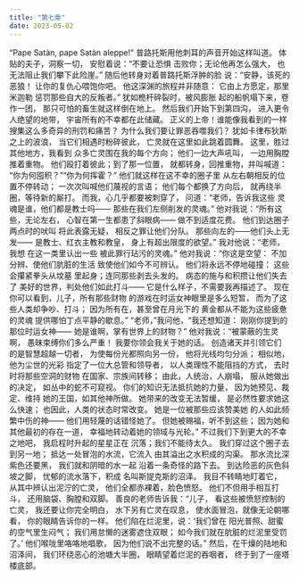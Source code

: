 ```yaml
---
title: "第七章"
date: 2023-05-02
---
```

“Pape Satàn, pape Satàn aleppe!”
普路托斯用他刺耳的声音开始这样叫道。
体贴的夫子，洞察一切，
安慰着说：“不要让恐惧
击败你；无论他再怎么强大，
也无法阻止我们攀下此险崖。”
随后他转身对着普路托斯浮肿的脸
说：“安静，该死的恶狼！
让你的复仇心喂饱你吧。
他这深渊的旅程并非随意：
它由上方愿定，那里米迦勒
惩罚那些自大的反叛者。”
犹如桅杆碎裂时，被风膨胀
起的船帆塌下来，卷作一团，
那只可怕的畜生就这样倒在地上。
然后我们开始下到第四沟，
进入更令人绝望的地带，
宇宙所有的不幸都在此储藏。
正义的上帝！谁能像我看到的一样
搜集这么多奇异的刑罚和痛苦？
为什么我们要让罪恶吞噬我们？
犹如卡律布狄斯之上的波浪，
当它们相遇时粉碎彼此，
亡灵就在这里如此跳着圆舞。
这里，胜过其他地方，我看到
众多亡灵围在我的每个方向；
他们一边大声吼叫，
一边用胸膛推着重物。
他们殴打着彼此；到了那一位置，
就都转身，回推重物，并叫喊道：
“你为何囤积？”“你为何挥霍？”
他们就这样在这不幸的圈子里
从左右朝相反的位置不停转动；
一次次叫喊他们蔑视的言语；
他们每个都换了方向后，
就再绕半圈，等待新的厮打。
而我，心几乎都要被刺穿了，
问道：“老师，告诉我这些
灵魂是谁，他们都是教士吗——
那些在我们左侧削发的灵魂。”
他对我说：“所有这些，无论左右，
心智在第一生都患了斜眼病——
做不到适度花费。
他们到达圈子两点时的吠叫
将此表露无疑，
相反之罪让他们分队。
那些向左的——他们头上无发——
是教士、红衣主教和教皇，
身上有超出限度的欲望。”
我对他说：“老师，我想
在这一类里认出一些
被此罪行玷污的灵魂。”
他对我说：“你这是空望：
不加分辨、使他们肮脏的生活
致使他们如今不可辨认。
他们将永远不停地碰撞：
这些会攥紧拳头从坟墓
里起身；连同那些剥去头发的。
病态的施与和积攒让他们失去了
美好的世界，判处他们如此打斗——
它是什么样子，不需要我再描述了。
现在你可以看到，儿子，所有那些财物
的游戏在时运女神眼里是多么短暂，
而为了这些人类却争吵、打斗；
因为所有在，甚至曾在月光下的
黄金都从不能为这些疲惫的灵魂
提供哪怕丁点平静的歇息。”
“老师，”我问他，“我还想知道：
刚刚你提到的那位时运女神——
她是谁啊，掌有世界上的财物？”
他对我说：“被蒙蔽的生灵啊，
愚昧束缚你们多么严重！
我要你领会我关于她的话。
创造诸天并引领它们
的是智慧超越一切者，
为使每份光都照向另一份，
他将光线均匀分派；
相似地，他为尘世的光彩
指定了一位大总管和领导者，
以人类理性不能阻挡的方式，
去时时将那些空洞的财物
在国家、宗族间转移；
由此，人统治，人崩塌，
服从她做出的决定，
如丛中的蛇不可窥视。
你们的知识无法抵抗她的力量，
因为她预见、裁定、维持
她的王国，如其他神所做。
她带来的改变无法暂缓，
是必然性要求她这么快速；
也因此，人类的状态时常改变。
她是一位被那些应该赞美她
的人如此频繁中伤的神——
他们用轻蔑的话错怪她了。
但她被赐福，听不到这些；
因为她和其他最初的存在一道，
幸福地转动着她的领域与光轮。”
不过我们下到更大的不幸之地吧，
我启程时升起的星星正在
沉落；我们不能待太久。
我们穿过这个圈子去到另一地；
抵达一处冒泡的水流，它流入
由其溢出之水积成的沟渠。
那水流比深紫色还要黑，
我们就和阴暗的水一起
沿着一条奇怪的路下去。
到达险恶的灰色斜坡之脚，
忧郁的流水落下，积成
名叫斯提克斯的沼泽。
我目不转睛地盯着它，
从其中辨认出泥泞的亡灵，
他们全都赤裸着，脸色愤怒。
他们不但用手相互打斗，
还用脑袋、胸膛和双脚。
善良的老师告诉我：“儿子，
看这些被愤怒控制的亡灵，
我还要让你完全明白，
水下另有亡灵在叹息，
使水面冒泡，就像无论朝哪看，
你的眼睛告诉你的一样。
他们陷在烂泥里，说：‘我们曾在
阳光普照、甜蜜的空气里生闷气；
我们用怠懒的迷雾遮住双眼；
如今我们就在肮脏的烂泥里受罚了。’
他们喉咙里咯咯地唱歌，
因为他们说不出完整的话。”
然后，在干燥的陆地和沼泽间，
我们环绕恶心的池塘大半圈，
眼睛望着烂泥的吞咽者，
终于到了一座塔楼底部。